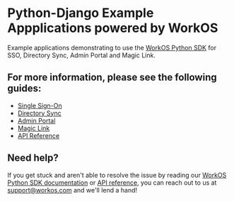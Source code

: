 # Python-Django Example Appplications powered by WorkOS

Example applications demonstrating to use the [WorkOS Python SDK](_https://github.com/workos-inc/workos-python_) for SSO, Directory Sync, Admin Portal and Magic Link.

## For more information, please see the following guides:

* [Single Sign-On](_https://workos.com/docs/sso/guide_)
* [Directory Sync](_https://workos.com/docs/directory-sync/guide_)
* [Admin Portal](_https://workos.com/docs/admin-portal/guide_)
* [Magic Link](_https://workos.com/docs/magic-link/guide_)
* [API Reference](_https://workos.com/docs/reference_)

## Need help?

If you get stuck and aren't able to resolve the issue by reading our [WorkOS Python SDK documentation](_https://docs.workos.com/sdk/python_) or [API reference](_https://workos.com/docs/reference_), you can reach out to us at support@workos.com and we'll lend a hand!
